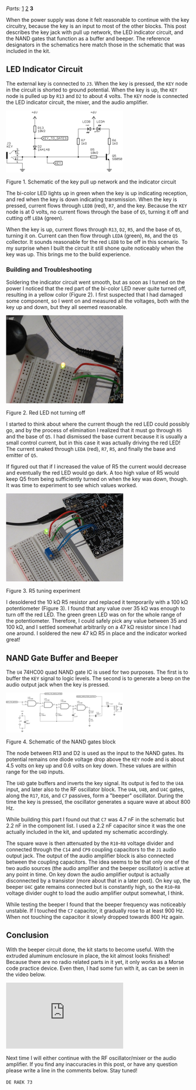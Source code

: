 <i>Parts:</i> <a href="/2015/09/19/frog-sounds-qrp-kit/">1</a> <a href="/2015/09/25/frog-sounds-qrp-kit-2/">2</a> <b>3</b>

When the power supply was done it felt reasonable to continue with the
key circuitry, because the key is an input to most of the other
blocks. This post describes the key jack with pull up network, the LED
indicator circuit, and the NAND gates that function as a buffer and
beeper. The reference designators in the schematics here match those
in the schematic that was included in the kit.

## LED Indicator Circuit

The external key is connected to `J3`. When the key is pressed, the
`KEY` node in the circuit is shorted to ground potential. When the key
is up, the `KEY` node is pulled up by `R13` and `D2` to about 4
volts. The `KEY` node is connected the LED indicator circuit, the
mixer, and the audio amplifier.

<div class="figure"><p><a href="files/key_and_indicator_schematic.png"><img src="files/key_and_indicator_schematic_thumbnail.png"></a></p><p>Figure 1. Schematic of the key pull up network and the indicator circuit</p></div>

The bi-color LED lights up in green when the key is up indicating
reception, and red when the key is down indicating transmission. When
the key is pressed, current flows through `LEDB` (red), `R7`, and the
key. Because the `KEY` node is at 0 volts, no current flows through
the base of `Q5`, turning it off and cutting off `LEDA` (green).

When the key is up, current flows through `R13`, `D2`, `R5`, and the
base of `Q5`, turning it on. Current can then flow through `LEDA`
(green), `R6`, and the `Q5` collector. It sounds reasonable for the
red `LEDB` to be off in this scenario. To my surprise when I built the
circuit it still shone quite noticeably when the key was up. This
brings me to the build experience.

### Building and Troubleshooting

Soldering the indicator circuit went smooth, but as soon as I turned
on the power I noticed that the red part of the bi-color LED never
quite turned off, resulting in a yellow color (Figure 2). I first
suspected that I had damaged some component, so I went on and measured
all the voltages, both with the key up and down, but they all seemed
reasonable.

<div class="figure"><p><a href="files/yellow_led.jpg"><img src="files/yellow_led_thumbnail.jpg"></a></p><p>Figure 2. Red LED not turning off</p></div>

I started to think about where the current though the red LED could
possibly go, and by the process of elimination I realized that it must
go through `R5` and the base of `Q5`. I had dismissed the base current
because it is usually a small control current, but in this case it was
actually driving the red LED! The current snaked through `LEDA` (red),
`R7`, `R5`, and finally the base and emitter of `Q5`.

If figured out that if I increased the value of R5 the current would
decrease and eventually the red LED would go dark. A too high value of
R5 would keep Q5 from being sufficiently turned on when the key was
down, though. It was time to experiment to see which values worked.

<div class="figure"><p><a href="files/r5_experiment.jpg"><img src="files/r5_experiment_thumbnail.jpg"></a></p><p>Figure 3. R5 tuning experiment</p></div>

I desoldered the 10 kΩ R5 resistor and replaced it temporarily with a
100 kΩ potentiometer (Figure 3). I found that any value over 35 kΩ was
enough to turn off the red LED. The green green LED was on for the
whole range of the potentiometer. Therefore, I could safely pick any
value between 35 and 100 kΩ, and I settled somewhat arbitrarily on a
47 kΩ resistor since I had one around. I soldered the new 47 kΩ R5 in
place and the indicator worked great!

## NAND Gate Buffer and Beeper

The `U4` 74HC00 quad NAND gate IC is used for two purposes. The first
is to buffer the `KEY` signal to logic levels. The second is to
generate a beep on the audio output jack when the key is pressed.

<div class="figure"><p><a href="files/key_buffer_and_beeper_schematic.png"><img src="files/key_buffer_and_beeper_schematic_thumbnail.png"></a></p><p>Figure 4. Schematic of the NAND gates block</p></div>

The node between R13 and D2 is used as the input to the NAND
gates. Its potential remains one diode voltage drop above the `KEY`
node and is about 4.5 volts on key up and 0.6 volts on key down. These
values are within range for the `U4D` inputs.

The `U4D` gate buffers and inverts the key signal. Its output is fed
to the `U4A` input, and later also to the RF oscillator block. The
`U4A`, `U4B`, and `U4C` gates, along the `R17`, `R16`, and `C7`
passives, form a "beeper" oscillator. During the time the key is
pressed, the oscillator generates a square wave at about 800 Hz.

While building this part I found out that `C7` was 4.7 nF in the
schematic but 2.2 nF in the component list. I used a 2.2 nF capacitor
since it was the one actually included in the kit, and updated my
schematic accordingly.

The square wave is then attenuated by the `R10`-`R8` voltage divider
and connected through the `C14` and `CP9` coupling capacitors to the
`J1` audio output jack. The output of the audio amplifier block is
also connected between the coupling capacitors. The idea seems to be
that only one of the two audio sources (the audio amplifier and the
beeper oscillator) is active at any point in time. On key down the
audio amplifier output is actually disconnected by a transistor (more
about that in a later post). On key up, the beeper `U4C` gate remains
connected but is constantly high, so the `R10`-`R8` voltage divider
ought to load the audio amplifier output somewhat, I think.

While testing the beeper I found that the beeper frequency was
noticeably unstable. If I touched the `C7` capacitor, it gradually
rose to at least 900 Hz. When not touching the capacitor it slowly
dropped towards 800 Hz again.

## Conclusion

With the beeper circuit done, the kit starts to become useful. With
the extruded aluminum enclosure in place, the kit almost looks
finished! Because there are no radio related parts in it yet, it only
works as a Morse code practice device. Even then, I had some fun with
it, as can be seen in the video below.

<iframe width="320" height="180" src="https://www.youtube.com/embed/can3i6nSGdg" frameborder="0" allow="accelerometer; autoplay; encrypted-media; gyroscope; picture-in-picture" allowfullscreen></iframe>

Next time I will either continue with the RF oscillator/mixer or the
audio amplifier. If you find any inaccuracies in this post, or have
any question please write a line in the comments below. Stay tuned!

`DE RAEK 73`
